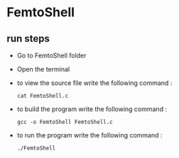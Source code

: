 # FemtoShell
## run steps
- Go to FemtoShell folder
- Open the terminal
- to view the source file write the following command :

  `cat FemtoShell.c`
- to build the program write the following command :

  `gcc -o FemtoShell FemtoShell.c `
- to run the program write the following command :

  `./FemtoShell `
